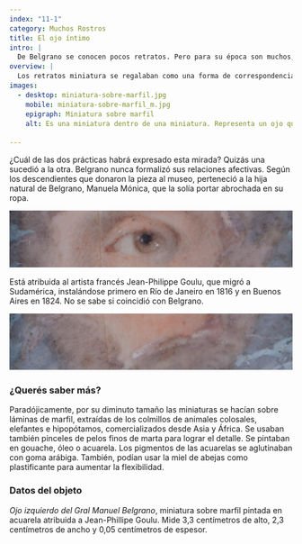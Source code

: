 ```yaml
---
index: "11-1"
category: Muchos Rostros
title: El ojo íntimo
intro: |
  De Belgrano se conocen pocos retratos. Pero para su época son muchos, ya que era complicado hacerlos. Fueron realizados por distintos artistas y con una variedad de técnicas. Las pinturas eran encargos costosos y estaban destinadas al ámbito íntimo, mientras que las estampas buscaron homenajearlo públicamente.
overview: |
  Los retratos miniatura se regalaban como una forma de correspondencia. Por lo tanto, tenían destinatarios. Las miniaturas de ojos pertenecían a un género con dos significados posibles: un regalo para una persona amada pero secreta, o un recuerdo para el duelo.
images:
  - desktop: miniatura-sobre-marfil.jpg
    mobile: miniatura-sobre-marfil_m.jpg  
    epigraph: Miniatura sobre marfil
    alt: Es una miniatura dentro de una miniatura. Representa un ojo que pareciera abrirse como el sol entre las nubes.

---
```


¿Cuál de las dos prácticas habrá expresado esta mirada? Quizás una sucedió a la otra. Belgrano nunca formalizó sus relaciones afectivas. Según los descendientes que donaron la pieza al museo, perteneció a la hija natural de Belgrano, Manuela Mónica, que la solía portar abrochada en su ropa.

![Detalle del objeto](./eje11-1-a.jpg)

Está atribuida al artista francés Jean-Philippe Goulu, que migró a Sudamérica, instalándose primero en Río de Janeiro en 1816 y en Buenos Aires en 1824. No se sabe si coincidió con Belgrano.

![Detalle del objeto](./eje11-1-b.jpg)

### ¿Querés saber más?
Paradójicamente, por su diminuto tamaño las miniaturas se hacían sobre láminas de marfil, extraídas de los colmillos de animales colosales, elefantes e hipopótamos, comercializados desde Asia y África. Se usaban también pinceles de pelos finos de marta para lograr el detalle.  Se pintaban en gouache, óleo o acuarela. Los pigmentos de las acuarelas se aglutinaban con goma arábiga. También, podían usar la miel de abejas como plastificante para aumentar la flexibilidad.

### Datos del objeto
*Ojo izquierdo del Gral Manuel Belgrano*, miniatura sobre marfil pintada en acuarela atribuida a Jean-Phillipe Goulu. Mide 3,3 centímetros de alto, 2,3 centímetros de ancho y 0,05 centímetros de espesor.




